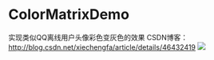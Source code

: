 # ColorMatrixDemo
实现类似QQ离线用户头像彩色变灰色的效果
CSDN博客：http://blog.csdn.net/xiechengfa/article/details/46432419
![](https://github.com/xie2000/ColorMatrixDemo/raw/master/res1.png)  
